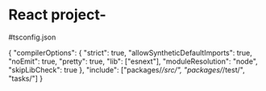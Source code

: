 # React project-


#tsconfig.json

{
  "compilerOptions": {
    "strict": true,
    "allowSyntheticDefaultImports": true,
    "noEmit": true,
    "pretty": true,
    "lib": ["esnext"],
    "moduleResolution": "node",
    "skipLibCheck": true
  },
  "include": ["packages/*/src/", "packages/*/test/", "tasks/"]
}


